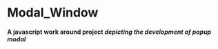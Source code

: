 # Modal_Window

<b>A javascript work around project <i>depicting the development of popup modal</i></b>
